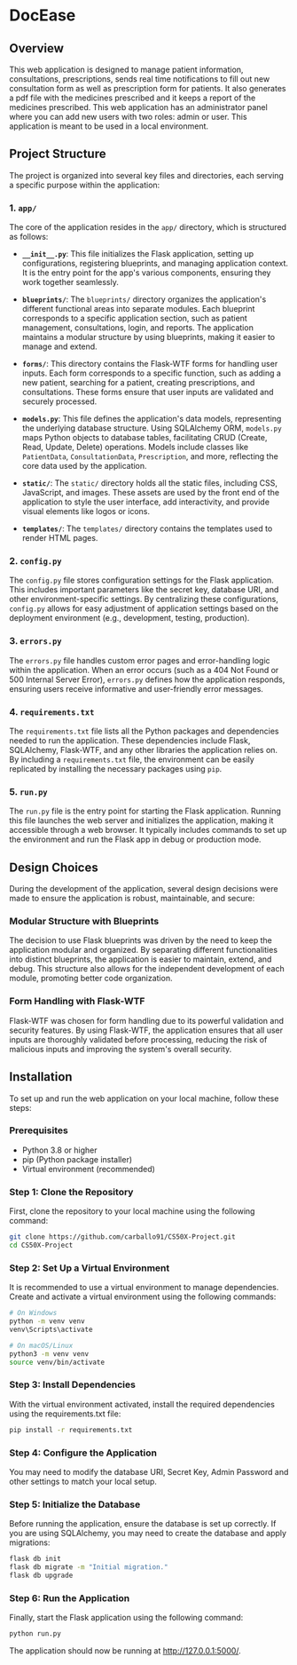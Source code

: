 # DocEase

## Overview
This web application is designed to manage patient information, consultations, prescriptions, sends real time notifications to fill out new consultation form as well as prescription form for patients. It also generates a pdf file with the medicines prescribed and it keeps a report of the medicines prescribed. This web application has an administrator panel where you can add new users with two roles: admin or user. This application is meant to be used in a local environment.

## Project Structure

The project is organized into several key files and directories, each serving a specific purpose within the application:

### 1. `app/`
The core of the application resides in the `app/` directory, which is structured as follows:

- **`__init__.py`**: This file initializes the Flask application, setting up configurations, registering blueprints, and managing application context. It is the entry point for the app's various components, ensuring they work together seamlessly.

- **`blueprints/`**: The `blueprints/` directory organizes the application's different functional areas into separate modules. Each blueprint corresponds to a specific application section, such as patient management, consultations, login, and reports. The application maintains a modular structure by using blueprints, making it easier to manage and extend.

- **`forms/`**: This directory contains the Flask-WTF forms for handling user inputs. Each form corresponds to a specific function, such as adding a new patient, searching for a patient, creating prescriptions, and consultations. These forms ensure that user inputs are validated and securely processed.

- **`models.py`**: This file defines the application's data models, representing the underlying database structure. Using SQLAlchemy ORM, `models.py` maps Python objects to database tables, facilitating CRUD (Create, Read, Update, Delete) operations. Models include classes like `PatientData`, `ConsultationData`, `Prescription`, and more, reflecting the core data used by the application.

- **`static/`**: The `static/` directory holds all the static files, including CSS, JavaScript, and images. These assets are used by the front end of the application to style the user interface, add interactivity, and provide visual elements like logos or icons.

- **`templates/`**: The `templates/` directory contains the templates used to render HTML pages.

### 2. `config.py`
The `config.py` file stores configuration settings for the Flask application. This includes important parameters like the secret key, database URI, and other environment-specific settings. By centralizing these configurations, `config.py` allows for easy adjustment of application settings based on the deployment environment (e.g., development, testing, production).

### 3. `errors.py`
The `errors.py` file handles custom error pages and error-handling logic within the application. When an error occurs (such as a 404 Not Found or 500 Internal Server Error), `errors.py` defines how the application responds, ensuring users receive informative and user-friendly error messages.

### 4. `requirements.txt`
The `requirements.txt` file lists all the Python packages and dependencies needed to run the application. These dependencies include Flask, SQLAlchemy, Flask-WTF, and any other libraries the application relies on. By including a `requirements.txt` file, the environment can be easily replicated by installing the necessary packages using `pip`.

### 5. `run.py`
The `run.py` file is the entry point for starting the Flask application. Running this file launches the web server and initializes the application, making it accessible through a web browser. It typically includes commands to set up the environment and run the Flask app in debug or production mode.

## Design Choices

During the development of the application, several design decisions were made to ensure the application is robust, maintainable, and secure:

### Modular Structure with Blueprints
The decision to use Flask blueprints was driven by the need to keep the application modular and organized. By separating different functionalities into distinct blueprints, the application is easier to maintain, extend, and debug. This structure also allows for the independent development of each module, promoting better code organization.

### Form Handling with Flask-WTF
Flask-WTF was chosen for form handling due to its powerful validation and security features. By using Flask-WTF, the application ensures that all user inputs are thoroughly validated before processing, reducing the risk of malicious inputs and improving the system's overall security.

## Installation

To set up and run the web application on your local machine, follow these steps:

### Prerequisites

- Python 3.8 or higher
- pip (Python package installer)
- Virtual environment (recommended)

### Step 1: Clone the Repository

First, clone the repository to your local machine using the following command:

```bash
git clone https://github.com/carballo91/CS50X-Project.git
cd CS50X-Project
```

### Step 2: Set Up a Virtual Environment

It is recommended to use a virtual environment to manage dependencies. Create and activate a virtual environment using the following commands:

```bash
# On Windows
python -m venv venv
venv\Scripts\activate

# On macOS/Linux
python3 -m venv venv
source venv/bin/activate
```

### Step 3: Install Dependencies

With the virtual environment activated, install the required dependencies using the requirements.txt file:

```bash 
pip install -r requirements.txt
```
### Step 4: Configure the Application

You may need to modify the database URI, Secret Key, Admin Password and other settings to match your local setup.

### Step 5: Initialize the Database

Before running the application, ensure the database is set up correctly. If you are using SQLAlchemy, you may need to create the database and apply migrations:

```bash
flask db init
flask db migrate -m "Initial migration."
flask db upgrade
```

### Step 6: Run the Application

Finally, start the Flask application using the following command:

```bash
python run.py
```

The application should now be running at http://127.0.0.1:5000/.
